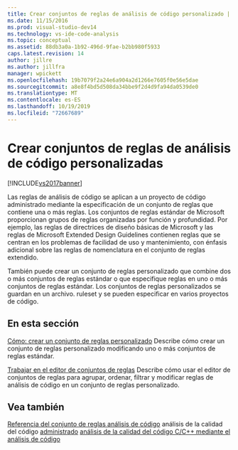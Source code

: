 ```yaml
---
title: Crear conjuntos de reglas de análisis de código personalizado | Microsoft Docs
ms.date: 11/15/2016
ms.prod: visual-studio-dev14
ms.technology: vs-ide-code-analysis
ms.topic: conceptual
ms.assetid: 88db3a0a-1b92-496d-9fae-b2bb980f5933
caps.latest.revision: 14
author: jillre
ms.author: jillfra
manager: wpickett
ms.openlocfilehash: 19b7079f2a24e6a904a2d1266e7605f0e56e5dae
ms.sourcegitcommit: a8e8f4bd5d508da34bbe9f2d4d9fa94da0539de0
ms.translationtype: MT
ms.contentlocale: es-ES
ms.lasthandoff: 10/19/2019
ms.locfileid: "72667689"
---
```

# <a name="creating-custom-code-analysis-rule-sets"></a>Crear conjuntos de reglas de análisis de código personalizadas
[!INCLUDE[vs2017banner](../includes/vs2017banner.md)]

Las reglas de análisis de código se aplican a un proyecto de código administrado mediante la especificación de un conjunto de reglas que contiene una o más reglas. Los conjuntos de reglas estándar de Microsoft proporcionan grupos de reglas organizadas por función y profundidad. Por ejemplo, las reglas de directrices de diseño básicas de Microsoft y las reglas de Microsoft Extended Design Guidelines contienen reglas que se centran en los problemas de facilidad de uso y mantenimiento, con énfasis adicional sobre las reglas de nomenclatura en el conjunto de reglas extendido.

 También puede crear un conjunto de reglas personalizado que combine dos o más conjuntos de reglas estándar o que especifique reglas en uno o más conjuntos de reglas estándar. Los conjuntos de reglas personalizados se guardan en un archivo. ruleset y se pueden especificar en varios proyectos de código.

## <a name="in-this-section"></a>En esta sección
 [Cómo: crear un conjunto de reglas personalizado](../code-quality/how-to-create-a-custom-rule-set.md) Describe cómo crear un conjunto de reglas personalizado modificando uno o más conjuntos de reglas estándar.

 [Trabajar en el editor de conjuntos de reglas](../code-quality/working-in-the-code-analysis-rule-set-editor.md) Describe cómo usar el editor de conjuntos de reglas para agrupar, ordenar, filtrar y modificar reglas de análisis de código en un conjunto de reglas personalizado.

## <a name="see-also"></a>Vea también
 [Referencia del conjunto de reglas análisis de código](../code-quality/code-analysis-rule-set-reference.md) análisis de la calidad del código [administrado](../code-quality/analyzing-managed-code-quality-by-using-code-analysis.md) [análisis de la calidad del código C/C++ mediante el análisis de código](../code-quality/analyzing-c-cpp-code-quality-by-using-code-analysis.md)
